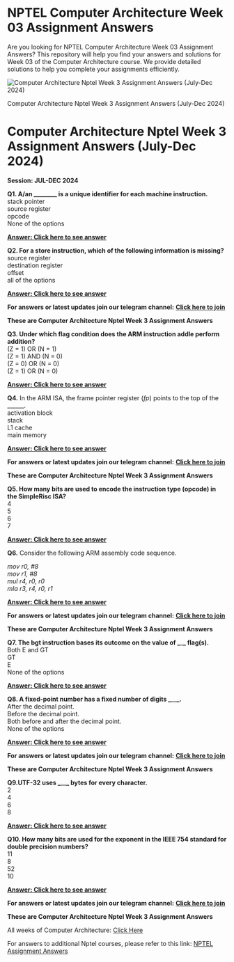 # NPTEL Computer Architecture Week 03 Assignment Answers

Are you looking for NPTEL Computer Architecture Week 03 Assignment Answers? This repository will help you find your answers and solutions for Week 03 of the Computer Architecture course. We provide detailed solutions to help you complete your assignments efficiently.


![Computer Architecture Nptel Week 3 Assignment Answers (July-Dec 2024)](https://miro.medium.com/v2/resize:fit:875/1*nxqr9Qs3Vx-_-QrogHuiow.jpeg)

Computer Architecture Nptel Week 3 Assignment Answers (July-Dec 2024)


# Computer Architecture Nptel Week 3 Assignment Answers (July-Dec 2024)<a id="7151"></a>

**Session: JUL-DEC 2024**

**Q1. A/an \_\_\_\_\_\_\_\_ is a unique identifier for each machine instruction.**\
stack pointer\
source register\
opcode\
None of the options

[**Answer: Click here to see answer**](https://progiez.com/computer-architecture-nptel-week-3-assignment-answers)

**Q2. For a store instruction, which of the following information is missing?**\
source register\
destination register\
offset\
all of the options

[**Answer: Click here to see answer**](https://progiez.com/computer-architecture-nptel-week-3-assignment-answers)

**For answers or latest updates join our telegram channel:** [**Click here to join**](https://telegram.me/nptel_assignments)

**These are Computer Architecture Nptel Week 3 Assignment Answers**

**Q3. Under which flag condition does the ARM instruction addle perform addition?**\
(Z = 1) OR (N = 1)\
(Z = 1) AND (N = 0)\
(Z = 0) OR (N = 0)\
(Z = 1) OR (N = 0)

[**Answer: Click here to see answer**](https://progiez.com/computer-architecture-nptel-week-3-assignment-answers)

**Q4.** In the ARM ISA, the frame pointer register (_fp_) points to the top of the \_\_\_\_\_\_.\
activation block\
stack\
L1 cache\
main memory

[**Answer: Click here to see answer**](https://progiez.com/computer-architecture-nptel-week-3-assignment-answers)

**For answers or latest updates join our telegram channel:** [**Click here to join**](https://telegram.me/nptel_assignments)

**These are Computer Architecture Nptel Week 3 Assignment Answers**

**Q5. How many bits are used to encode the instruction type (opcode) in the SimpleRisc ISA?**\
4\
5\
6\
7

[**Answer: Click here to see answer**](https://progiez.com/computer-architecture-nptel-week-3-assignment-answers)

**Q6.** Consider the following ARM assembly code sequence.

_mov r0, #8_\
_mov r1, #8_\
_mul r4, r0, r0_\
_mla r3, r4, r0, r1_

[**Answer: Click here to see answer**](https://progiez.com/computer-architecture-nptel-week-3-assignment-answers)

**For answers or latest updates join our telegram channel:** [**Click here to join**](https://telegram.me/nptel_assignments)

**These are Computer Architecture Nptel Week 3 Assignment Answers**

**Q7. The bgt instruction bases its outcome on the value of _**\_**_ flag(s).**\
Both E and GT\
GT\
E\
None of the options

[**Answer: Click here to see answer**](https://progiez.com/computer-architecture-nptel-week-3-assignment-answers)

**Q8. A fixed-point number has a fixed number of digits _**\_\_**_.**\
After the decimal point.\
Before the decimal point.\
Both before and after the decimal point.\
None of the options

[**Answer: Click here to see answer**](https://progiez.com/computer-architecture-nptel-week-3-assignment-answers)

**For answers or latest updates join our telegram channel:** [**Click here to join**](https://telegram.me/nptel_assignments)

**These are Computer Architecture Nptel Week 3 Assignment Answers**

**Q9.UTF-32 uses _**\_\_**_ bytes for every character.**\
2\
4\
6\
8

[**Answer: Click here to see answer**](https://progiez.com/computer-architecture-nptel-week-3-assignment-answers)

**Q10. How many bits are used for the exponent in the IEEE 754 standard for double precision numbers?**\
11\
8\
52\
10

[**Answer: Click here to see answer**](https://progiez.com/computer-architecture-nptel-week-3-assignment-answers)

**For answers or latest updates join our telegram channel:** [**Click here to join**](https://telegram.me/nptel_assignments)

**These are Computer Architecture Nptel Week 3 Assignment Answers**

All weeks of Computer Architecture: [Click Here](https://progiez.com/nptel-assignment-answers/computer-architecture-nptel)

For answers to additional Nptel courses, please refer to this link: [NPTEL Assignment Answers](https://progiez.com/nptel-assignment-answers)

